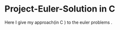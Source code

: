 Project-Euler-Solution in C
==================

Here I give my approach(in C ) to the euler problems .

